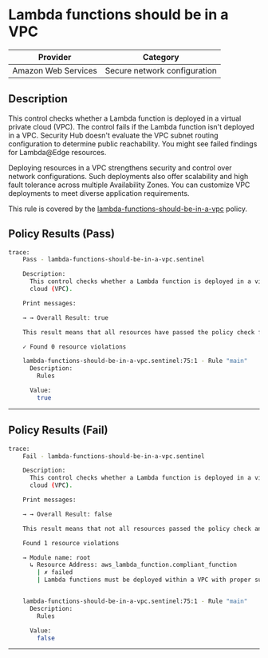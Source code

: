 # Lambda functions should be in a VPC

| Provider            | Category                     |
|---------------------|------------------------------|
| Amazon Web Services | Secure network configuration |

## Description

This control checks whether a Lambda function is deployed in a virtual private cloud (VPC). The control fails if the Lambda function isn't deployed in a VPC. Security Hub doesn't evaluate the VPC subnet routing configuration to determine public reachability. You might see failed findings for Lambda@Edge resources.

Deploying resources in a VPC strengthens security and control over network configurations. Such deployments also offer scalability and high fault tolerance across multiple Availability Zones. You can customize VPC deployments to meet diverse application requirements.

This rule is covered by the [lambda-functions-should-be-in-a-vpc](https://github.com/hashicorp/policy-library-NIST-Policy-Set-for-AWS-Terraform/blob/main/policies/lambda/lambda-functions-should-be-in-a-vpc.sentinel) policy.

## Policy Results (Pass)
```bash
trace:
    Pass - lambda-functions-should-be-in-a-vpc.sentinel

    Description:
      This control checks whether a Lambda function is deployed in a virtual private
      cloud (VPC).

    Print messages:

    → → Overall Result: true

    This result means that all resources have passed the policy check for the policy lambda-functions-should-be-in-a-vpc.

    ✓ Found 0 resource violations

    lambda-functions-should-be-in-a-vpc.sentinel:75:1 - Rule "main"
      Description:
        Rules

      Value:
        true
```

---

## Policy Results (Fail)
```bash
trace:
    Fail - lambda-functions-should-be-in-a-vpc.sentinel

    Description:
      This control checks whether a Lambda function is deployed in a virtual private
      cloud (VPC).

    Print messages:

    → → Overall Result: false

    This result means that not all resources passed the policy check and the protected behavior is not allowed for the policy lambda-functions-should-be-in-a-vpc.

    Found 1 resource violations

    → Module name: root
      ↳ Resource Address: aws_lambda_function.compliant_function
        | ✗ failed
        | Lambda functions must be deployed within a VPC with proper subnet_ids and security_group_ids configured.


    lambda-functions-should-be-in-a-vpc.sentinel:75:1 - Rule "main"
      Description:
        Rules

      Value:
        false
```

---